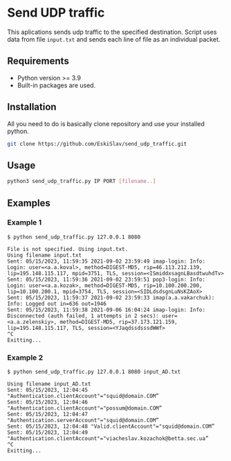 # Send UDP traffic
This aplications sends udp traffic to the specified destination. Script uses data from file `input.txt` and sends each line of file as an individual packet.

## Requirements
- Python version >= 3.9
- Built-in packages are used.

## Installation
All you need to do is basically clone repository and use your installed python. 
```bash
git clone https://github.com/EskiSlav/send_udp_traffic.git
```

## Usage
```bash
python3 send_udp_traffic.py IP PORT [filename..]
```

## Examples
### Example 1
```
$ python send_udp_traffic.py 127.0.0.1 8080

File is not specified. Using input.txt.
Using filename input.txt
Sent: 05/15/2023, 11:59:35 2021-09-02 23:59:49 imap-login: Info: Login: user=<a.a.koval>, method=DIGEST-MD5, rip=46.113.212.139, lip=195.148.115.117, mpid=3751, TLS, session=<ISmiddxsagnLBasdtwuhdTv>
Sent: 05/15/2023, 11:59:36 2021-09-02 23:59:51 pop3-login: Info: Login: user=<a.a.kozak>, method=DIGEST-MD5, rip=10.100.200.200, lip=10.100.200.1, mpid=3754, TLS, session=<SIDLdsdsgnLuNsKZAoX>
Sent: 05/15/2023, 11:59:37 2021-09-02 23:59:33 imap(a.a.vakarchuk): Info: Logged out in=636 out=1946
Sent: 05/15/2023, 11:59:38 2021-09-06 16:04:24 imap-login: Info: Disconnected (auth failed, 1 attempts in 2 secs): user=<a.a.zelenskiy>, method=DIGEST-MD5, rip=37.173.121.159, lip=195.148.115.117, TLS, session=<YJaqdssdsssdWWf>
^C
Exitting...
```

### Example 2
```
$ python send_udp_traffic.py 127.0.0.1 8080 input_AD.txt

Using filename input_AD.txt
Sent: 05/15/2023, 12:04:45 "Authentication.clientAccount"="squid@domain.COM”
Sent: 05/15/2023, 12:04:46 "Authentication.clientAccount"="possum@domain.COM”
Sent: 05/15/2023, 12:04:47 "Authentication.serverAccount"="squid@domain.COM”
Sent: 05/15/2023, 12:04:48 "Valid.clientAccount"="squid@domain.COM”
Sent: 05/15/2023, 12:04:49 "Authentication.clientAccount"="viacheslav.kozachok@betta.sec.ua”
^C
Exitting...

```
